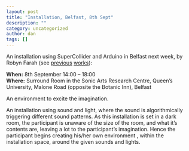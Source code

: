 ```yaml
---
layout: post
title: "Installation, Belfast, 8th Sept"
description: ""
category: uncategorized
author: dan
tags: []
---
```

<p>An installation using SuperCollider and Arduino in Belfast next week, by Robyn Farah (see <a href="http://www.youtube.com/watch?v=B9auK5YO3sA">previous</a> <a href="http://www.youtube.com/watch?v=CXKVYWvsJCs">works</a>):</p>
<p><strong>When:</strong> 8th September 14:00 – 18:00<br />
<strong>Where:</strong> Surround Room in the Sonic Arts Research Centre, Queen&#8217;s University, Malone Road (opposite the Botanic Inn), Belfast</p>
<p>An environment to excite the imagination.</p>
<p>An installation using sound and light, where the sound is algorithmically<br />
triggering different sound patterns. As this installation is set in a dark<br />
room, the participant is unaware of the size of the room, and what it’s<br />
contents are, leaving a lot to the participant’s imagination. Hence the<br />
participant begins creating his/her own environment , within the<br />
installation space, around the given sounds and lights.</p>

